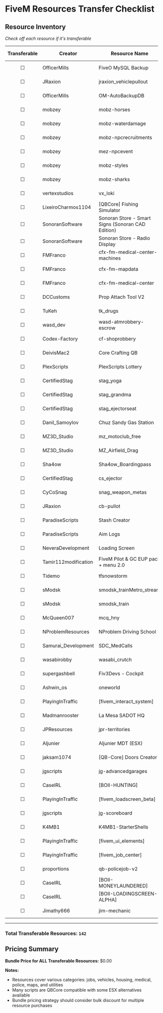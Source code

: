 # FiveM Resources Transfer Checklist

## Resource Inventory
*Check off each resource if it's transferable*

| Transferable | Creator | Resource Name | License Date | Purchase Link | Price |
|:---:|---|---|---|---|---|
| ☐ | OfficerMills | FiveO MySQL Backup | 2025-07-11 | [Link]() | $0.00 |
| ☐ | JRaxion | jraxion_vehiclepullout | 2025-06-25 | [Link]() | $0.00 |
| ☐ | OfficerMills | OM-AutoBackupDB | 2025-05-17 | [Link]() | $0.00 |
| ☐ | mobzey | mobz-horses | 2025-05-16 | [Link]() | $0.00 |
| ☐ | mobzey | mobz-waterdamage | 2025-05-16 | [Link]() | $0.00 |
| ☐ | mobzey | mobz-npcrecruitments | 2025-05-16 | [Link]() | $0.00 |
| ☐ | mobzey | mez-npcevent | 2025-05-16 | [Link]() | $0.00 |
| ☐ | mobzey | mobz-styles | 2025-05-16 | [Link]() | $0.00 |
| ☐ | mobzey | mobz-sharks | 2025-05-16 | [Link]() | $0.00 |
| ☐ | vertexstudios | vx_loki | 2025-05-16 | [Link]() | $0.00 |
| ☐ | LixeiroCharmos1104 | [QBCore] Fishing Simulator | 2025-05-15 | [Link]() | $0.00 |
| ☐ | SonoranSoftware | Sonoran Store - Smart Signs (Sonoran CAD Edition) | 2025-05-04 | [Link]() | $0.00 |
| ☐ | SonoranSoftware | Sonoran Store - Radio Display | 2025-05-04 | [Link]() | $0.00 |
| ☐ | FMFranco | cfx-fm-medical-center-machines | 2025-05-01 | [Link]() | $0.00 |
| ☐ | FMFranco | cfx-fm-mapdata | 2025-05-01 | [Link]() | $0.00 |
| ☐ | FMFranco | cfx-fm-medical-center | 2025-05-01 | [Link]() | $0.00 |
| ☐ | DCCustoms | Prop Attach Tool V2 | 2025-04-30 | [Link]() | $0.00 |
| ☐ | TuKeh | tk_drugs | 2025-04-28 | [Link]() | $0.00 |
| ☐ | wasd_dev | wasd-atmrobbery-escrow | 2025-04-26 | [Link]() | $0.00 |
| ☐ | Codex-Factory | cf-shoprobbery | 2025-04-24 | [Link]() | $0.00 |
| ☐ | DeivisMac2 | Core Crafting QB | 2025-04-23 | [Link]() | $0.00 |
| ☐ | PlexScripts | PlexScripts Lottery | 2025-04-21 | [Link]() | $0.00 |
| ☐ | CertifiedStag | stag_yoga | 2025-04-20 | [Link]() | $0.00 |
| ☐ | CertifiedStag | stag_grandma | 2025-04-20 | [Link]() | $0.00 |
| ☐ | CertifiedStag | stag_ejectorseat | 2025-02-23 | [Link]() | $0.00 |
| ☐ | Danil_Samoylov | Chuz Sandy Gas Station | 2025-02-21 | [Link]() | $0.00 |
| ☐ | MZ3D_Studio | mz_motoclub_free | 2025-02-15 | [Link]() | $0.00 |
| ☐ | MZ3D_Studio | MZ_Airfield_Drag | 2025-02-15 | [Link]() | $0.00 |
| ☐ | Sha4ow | Sha4ow_Boardingpass | 2025-02-13 | [Link]() | $0.00 |
| ☐ | CertifiedStag | cs_ejector | 2025-01-22 | [Link]() | $0.00 |
| ☐ | CyCoSnag | snag_weapon_metas | 2025-01-20 | [Link]() | $0.00 |
| ☐ | JRaxion | cb-pullot | 2025-01-20 | [Link]() | $0.00 |
| ☐ | ParadiseScripts | Stash Creator | 2025-01-01 | [Link]() | $0.00 |
| ☐ | ParadiseScripts | Aim Logs | 2025-01-01 | [Link]() | $0.00 |
| ☐ | NeveraDevelopment | Loading Screen | 2024-12-24 | [Link]() | $0.00 |
| ☐ | Tamir112modification | FiveM Pilot & GC EUP pack + menu 2.0 | 2024-12-23 | [Link]() | $0.00 |
| ☐ | Tidemo | tfsnowstorm | 2024-12-22 | [Link]() | $0.00 |
| ☐ | sModsk | smodsk_trainMetro_stream | 2024-12-22 | [Link]() | $0.00 |
| ☐ | sModsk | smodsk_train | 2024-12-22 | [Link]() | $0.00 |
| ☐ | McQueen007 | mcq_hny | 2024-12-22 | [Link]() | $0.00 |
| ☐ | NProblemResources | NProblem Driving School | 2024-12-20 | [Link]() | $0.00 |
| ☐ | Samurai_Development | SDC_MedCalls | 2024-12-15 | [Link]() | $0.00 |
| ☐ | wasabirobby | wasabi_crutch | 2024-12-13 | [Link]() | $0.00 |
| ☐ | supergashbell | Fiv3Devs - Cockpit | 2024-12-12 | [Link]() | $0.00 |
| ☐ | Ashwin_os | oneworld | 2024-12-09 | [Link]() | $0.00 |
| ☐ | PlayingInTraffic | [fivem_interact_system] | 2024-12-06 | [Link]() | $0.00 |
| ☐ | Madmanrooster | La Mesa SADOT HQ | 2024-12-05 | [Link]() | $0.00 |
| ☐ | JPResources | jpr-territories | 2023-11-24 | [Link]() | $0.00 |
| ☐ | Aljunier | Aljunier MDT (ESX) | 2023-11-18 | [Link]() | $0.00 |
| ☐ | jaksam1074 | [QB-Core] Doors Creator | 2023-11-14 | [Link]() | $0.00 |
| ☐ | jgscripts | jg-advancedgarages | 2023-11-11 | [Link]() | $0.00 |
| ☐ | CaseIRL | [BOII-HUNTING] | 2023-11-04 | [Link]() | $0.00 |
| ☐ | PlayingInTraffic | [fivem_loadscreen_beta] | 2023-11-04 | [Link]() | $0.00 |
| ☐ | jgscripts | jg-scoreboard | 2023-11-03 | [Link]() | $0.00 |
| ☐ | K4MB1 | K4MB1-StarterShells | 2023-10-24 | [Link]() | $0.00 |
| ☐ | PlayingInTraffic | [fivem_ui_elements] | 2023-10-19 | [Link]() | $0.00 |
| ☐ | PlayingInTraffic | [fivem_job_center] | 2023-10-15 | [Link]() | $0.00 |
| ☐ | proportions | qb-policejob-v2 | 2023-10-12 | [Link]() | $0.00 |
| ☐ | CaseIRL | [BOII-MONEYLAUNDERED] | 2023-07-26 | [Link]() | $0.00 |
| ☐ | CaseIRL | [BOII-LOADINGSCREEN-ALPHA] | 2023-03-18 | [Link]() | $0.00 |
| ☐ | Jimathy666 | jim-mechanic | 2022-08-14 | [Link]() | $0.00 |

---

### Total Transferable Resources: `142`

## Pricing Summary

**Bundle Price for ALL Transferable Resources:** $0.00



**Notes:**
- Resources cover various categories: jobs, vehicles, housing, medical, police, maps, and utilities
- Many scripts are QBCore compatible with some ESX alternatives available
- Bundle pricing strategy should consider bulk discount for multiple resource purchases
